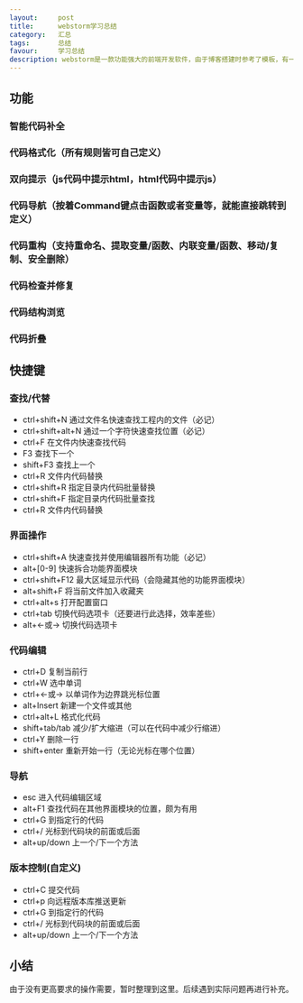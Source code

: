 ```yaml
---
layout:     post
title:      webstorm学习总结
category:   汇总
tags:       总结
favour:     学习总结
description: webstorm是一款功能强大的前端开发软件，由于博客搭建时参考了模板，有一部分代码需要重新编写以便自己博客的进一步优化，所以要了解一下webstorm的用法，以便提高开发和修改效率。
---
```

## 功能

### 智能代码补全
### 代码格式化（所有规则皆可自己定义）
### 双向提示（js代码中提示html，html代码中提示js）
### 代码导航（按着Command键点击函数或者变量等，就能直接跳转到定义）
### 代码重构（支持重命名、提取变量/函数、内联变量/函数、移动/复制、安全删除）
### 代码检查并修复
### 代码结构浏览
### 代码折叠

## 快捷键

### 查找/代替

* ctrl+shift+N	通过文件名快速查找工程内的文件（必记）
* ctrl+shift+alt+N	 通过一个字符快速查找位置（必记）
* ctrl+F	    在文件内快速查找代码
* F3	        查找下一个
* shift+F3	    查找上一个
* ctrl+R	    文件内代码替换
* ctrl+shift+R	指定目录内代码批量替换
* ctrl+shift+F	指定目录内代码批量查找
* ctrl+R	    文件内代码替换

### 界面操作

* ctrl+shift+A	快速查找并使用编辑器所有功能（必记）
* alt+[0-9]	    快速拆合功能界面模块
* ctrl+shift+F12	最大区域显示代码（会隐藏其他的功能界面模块）
* alt+shift+F	将当前文件加入收藏夹
* ctrl+alt+s	打开配置窗口
* ctrl+tab	    切换代码选项卡（还要进行此选择，效率差些）
* alt+<-或->	    切换代码选项卡

### 代码编辑

* ctrl+D	    复制当前行
* ctrl+W	    选中单词
* ctrl+<-或->	以单词作为边界跳光标位置
* alt+Insert	新建一个文件或其他
* ctrl+alt+L	格式化代码
* shift+tab/tab	减少\/扩大缩进（可以在代码中减少行缩进）
* ctrl+Y	    删除一行
* shift+enter	    重新开始一行（无论光标在哪个位置）

### 导航

* esc	    进入代码编辑区域
* alt+F1	查找代码在其他界面模块的位置，颇为有用
* ctrl+G	到指定行的代码
* ctrl+\/	光标到代码块的前面或后面
* alt+up/down	上一个\/下一个方法

### 版本控制(自定义)

* ctrl+C	提交代码
* ctrl+p	向远程版本库推送更新
* ctrl+G	到指定行的代码
* ctrl+\/	光标到代码块的前面或后面
* alt+up\/down	上一个/下一个方法

## 小结
由于没有更高要求的操作需要，暂时整理到这里。后续遇到实际问题再进行补充。
